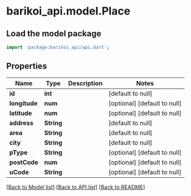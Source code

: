 # barikoi_api.model.Place

## Load the model package
```dart
import 'package:barikoi_api/api.dart';
```

## Properties
Name | Type | Description | Notes
------------ | ------------- | ------------- | -------------
**id** | **int** |  | [default to null]
**longitude** | **num** |  | [optional] [default to null]
**latitude** | **num** |  | [optional] [default to null]
**address** | **String** |  | [default to null]
**area** | **String** |  | [default to null]
**city** | **String** |  | [default to null]
**pType** | **String** |  | [optional] [default to null]
**postCode** | **num** |  | [optional] [default to null]
**uCode** | **String** |  | [optional] [default to null]

[[Back to Model list]](../README.md#documentation-for-models) [[Back to API list]](../README.md#documentation-for-api-endpoints) [[Back to README]](../README.md)


